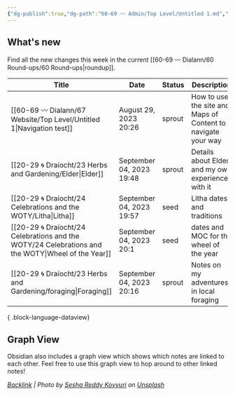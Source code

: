 ```yaml
---
{"dg-publish":true,"dg-path":"60-69 〰️ Admin/Top Level/Untitled 1.md","dg-permalink":"navigation","permalink":"/navigation/","title":"Navigation test","contentClasses":"","noteIcon":"","created":"2023-08-29T20:26:26","updated":"2023-09-04T20:24:22.878-04:00"}
---
```



## What's new

Find all the new changes this week in the current [[60-69 〰️ Dialann/60 Round-ups/60 Round-ups\|roundup]].

| Title                                                                                                 | Date                     | Status | Description                                                  |
| ----------------------------------------------------------------------------------------------------- | ------------------------ | ------ | ------------------------------------------------------------ |
| [[60-69 〰️ Dialann/67 Website/Top Level/Untitled 1\|Navigation test]]                              | August 29, 2023 20:26    | sprout | How to use the site and Maps of Content to navigate your way |
| [[20-29 🌀 Draíocht/23 Herbs and Gardening/Elder\|Elder]]                                          | September 04, 2023 19:48 | sprout | Details about Elder and my own experiences with it           |
| [[20-29 🌀 Draíocht/24 Celebrations and the WOTY/Litha\|Litha]]                                    | September 04, 2023 19:57 | seed   | Litha dates and traditions                                   |
| [[20-29 🌀 Draíocht/24 Celebrations and the WOTY/24 Celebrations and the WOTY\|Wheel of the Year]] | September 04, 2023 20:1  | seed   | dates and MOC for the wheel of the year                      |
| [[20-29 🌀 Draíocht/23 Herbs and Gardening/foraging\|Foraging]]                                    | September 04, 2023 20:16 | sprout | Notes on my adventures in local foraging                     |

{ .block-language-dataview}





## Graph View

Obsidian also includes a graph view which shows which notes are linked to each other. Feel free to use this graph view to hop around to other linked notes!






*[Backlink](https://unsplash.com/photos/Go5qDQJQSU4) | Photo by [Sesha Reddy Kovvuri](https://unsplash.com/@seshareddy?utm_source=Obsidian%20Image%20Inserter%20Plugin&utm_medium=referral) on [Unsplash](https://unsplash.com/?utm_source=Obsidian%20Image%20Inserter%20Plugin&utm_medium=referral)*
